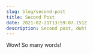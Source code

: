 ```yaml
---
slug: blog/second-post
title: Second Post
date: 2021-02-21T13:59:07.151Z
description: Second post, duh!
---
```


Wow! So many words!

